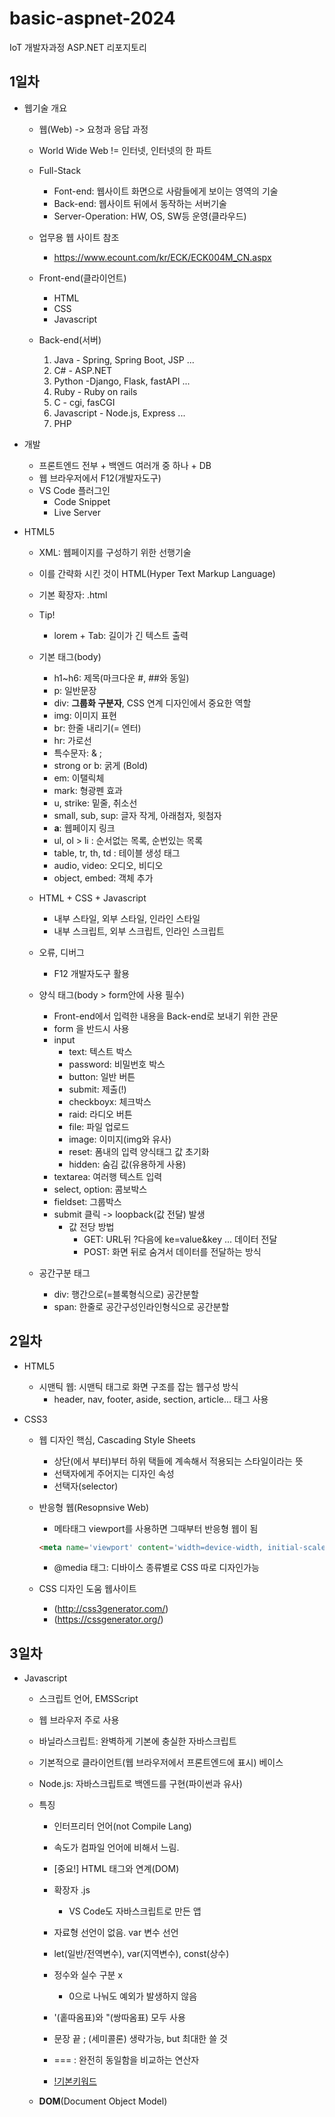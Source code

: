 # basic-aspnet-2024
IoT 개발자과정 ASP.NET  리포지토리

## 1일차
- 웹기술 개요
    - 웹(Web) -> 요청과 응답 과정
    - World Wide Web != 인터넷, 인터넷의 한 파트
    - Full-Stack
        - Font-end: 웹사이트 화면으로 사람들에게 보이는 영역의 기술
        - Back-end: 웹사이트 뒤에서 동작하는 서버기술
        - Server-Operation: HW, OS, SW등 운영(클라우드)

    - 업무용 웹 사이트 참조
        - https://www.ecount.com/kr/ECK/ECK004M_CN.aspx

    
    - Front-end(클라이언트)
        - HTML
        - CSS
        - Javascript

    - Back-end(서버)
        1. Java - Spring, Spring Boot, JSP ...
        2. C# - ASP.NET
        3. Python -Django, Flask, fastAPI ...
        4. Ruby - Ruby on rails
        5. C - cgi, fasCGI
        6. Javascript - Node.js, Express ...
        7. PHP 

    
- 개발
    - 프론트엔드 전부 + 백엔드 여러개 중 하나 + DB
    - 웹 브라우저에서 F12(개발자도구)
    - VS Code 플러그인
        - Code Snippet
        - Live Server

- HTML5
    - XML: 웹페이지를 구성하기 위한 선행기술
    - 이를 간략화 시킨 것이 HTML(Hyper Text Markup Language)
    - 기본 확장자: .html

    - Tip!
        - lorem + Tab: 길이가 긴 텍스트 출력
    
    - 기본 태그(body)
        - h1~h6: 제목(마크다운 #, ##와 동일)
        - p: 일반문장
        - div: **그룹화 구분자**, CSS 연계 디자인에서 중요한 역할
        - img: 이미지 표현
        - br: 한줄 내리기(= 엔터)
        - hr: 가로선
        - 특수문자: & ;
        - strong or b: 굵게 (Bold)
        - em: 이탤릭체
        - mark: 형광펜 효과
        - u, strike: 밑줄, 취소선
        - small, sub, sup: 글자 작게, 아래첨자, 윗첨자
        - **a**: 웹페이지 링크
        - ul, ol > li : 순서없는 목록, 순번있는 목록
        - table, tr, th, td : 테이블 생성 태그
        - audio, video: 오디오, 비디오
        - object, embed: 객체 추가

    
    - HTML + CSS + Javascript
        - 내부 스타일, 외부 스타일, 인라인 스타일
        - 내부 스크립트, 외부 스크립트, 인라인 스크립트
    
    - 오류, 디버그
        - F12 개발자도구 활용

    - 양식 태그(body > form안에 사용 필수)
        - Front-end에서 입력한 내용을 Back-end로 보내기 위한 관문
        - form 을 반드시 사용
        - input
            - text: 텍스트 박스
            - password: 비밀번호 박스
            - button: 일반 버튼
            - submit: 제출(!)
            - checkboyx: 체크박스
            - raid: 라디오 버튼
            - file: 파일 업로드
            - image: 이미지(img와 유사)
            - reset: 폼내의 입력 양식태그 값 초기화
            - hidden: 숨김 값(유용하게 사용)
        - textarea: 여러행 텍스트 입력
        - select, option: 콤보박스
        - fieldset: 그룹박스
        - submit 클릭 -> loopback(값 전달) 발생
            - 값 전당 방법 
                - GET: URL뒤 ?다음에 ke=value&key ... 데이터 전달
                - POST: 화면 뒤로 숨겨서 데이터를 전달하는 방식

    - 공간구분 태그
        - div: 행간으로(=블록형식으로) 공간분할
        - span: 한줄로 공간구성인라인형식으로 공간분할

## 2일차
- HTML5
    - 시맨틱 웹: 시맨틱 태그로 화면 구조를 잡는 웹구성 방식
        - header, nav, footer, aside, section, article... 태그 사용

- CSS3
    - 웹 디자인 핵심, Cascading Style Sheets
        - 상단(<body>에서 부터)부터 하위 택들에 계속해서 적용되는 스타일이라는 뜻
        - 선택자에게 주어지는 디자인 속성
        - 선택자(selector)

    - 반응형 웹(Resopnsive Web)
        - 메타태그 viewport를 사용하면 그때부터 반응형 웹이 됨
        ```html
        <meta name='viewport' content='width=device-width, initial-scale=1'>
        ```
        - @media 태그: 디바이스 종류별로 CSS 따로 디자인가능
    
    - CSS 디자인 도움 웹사이트
        - (http://css3generator.com/)
        - (https://cssgenerator.org/)


## 3일차
- Javascript
    - 스크립트 언어, EMSScript
    - 웹 브라우저 주로 사용
    - 바닐라스크립트: 완벽하게 기본에 충실한 자바스크립트
    - 기본적으로 클라이언트(웹 브라우저에서 프론트엔드에 표시) 베이스
    - Node.js: 자바스크립트로 백엔드를 구현(파이썬과 유사)
    
    - 특징
        - 인터프리터 언어(not Compile Lang)
        - 속도가 컴파일 언어에 비해서 느림.
        - [중요!] HTML 태그와 연계(DOM)
        - 확장자 .js
            - VS Code도 자바스크립트로 만든 앱
        
        - 자료형 선언이 없음. var 변수 선언
        - let(일반/전역변수), var(지역변수), const(상수) 
        - 정수와 실수 구분 x
            - 0으로 나눠도 예외가 발생하지 않음
        - '(홑따옴표)와 "(쌍따옴표) 모두 사용
        - 문장 끝 ; (세미콜론) 생략가능, but 최대한 쓸 것
        - === : 완전히 동일함을 비교하는 연산자

        - [!기본키워드](https://raw.githubusercontent.com/RiverGang/basic-aspnet-2024/main/images/js001.png)

    
    - **DOM**(Document Object Model)